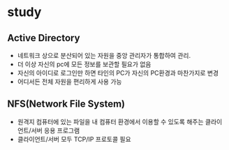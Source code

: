 study
======
## Active Directory
- 네트워크 상으로 분산되어 있는 자원을 중앙 관리자가 통합하여 관리.
- 더 이상 자신의 pc에 모든 정보를 보관할 필요가 없음
- 자신의 아이디로 로그인만 하면 타인의 PC가 자신의 PC환경과 마찬가지로 변경
- 어디서든 전체 자원을 편리하게 사용 가능

## NFS(Network File System)
- 원격지 컴퓨터에 있는 파일을 내 컴퓨터 환경에서 이용할 수 있도록 해주는 클라이언트/서버 응용 프로그램
- 클라이언트/서버 모두 TCP/IP 프로토콜 필요
